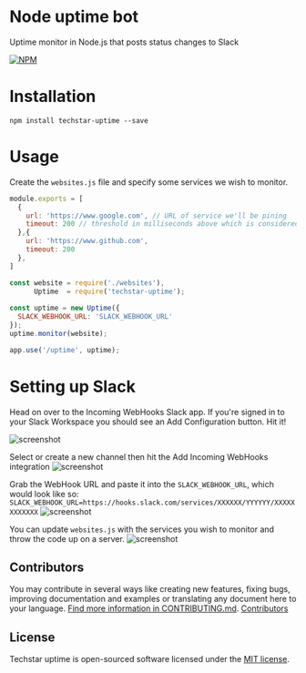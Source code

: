 # Node uptime bot

Uptime monitor in Node.js that posts status changes to Slack

[![NPM](https://nodei.co/npm/techstar-uptime.png?downloads=true&downloadRank=true&stars=true)](https://nodei.co/npm/techstar-uptime/)

# Installation

```
npm install techstar-uptime --save
```

# Usage

Create the `websites.js` file and specify some services we wish to monitor.

```js
module.exports = [
  {
    url: 'https://www.google.com', // URL of service we'll be pining
    timeout: 200 // threshold in milliseconds above which is considered degraded performance
  },{
    url: 'https://www.github.com',
    timeout: 200 
  },
]
```

```js
const website = require('./websites'),
      Uptime  = require('techstar-uptime');
      
const uptime = new Uptime({
  SLACK_WEBHOOK_URL: 'SLACK_WEBHOOK_URL'
});
uptime.monitor(website);

app.use('/uptime', uptime);
```

# Setting up Slack

Head on over to the Incoming WebHooks Slack app. If you're signed in to your Slack Workspace you should see an Add Configuration button. Hit it!

![screenshot](https://github.com/techstar-cloud/techstar-uptime/blob/master/public/img/image1.png)

Select or create a new channel then hit the Add Incoming WebHooks integration
![screenshot](https://github.com/techstar-cloud/techstar-uptime/blob/master/public/img/image2.png)

Grab the WebHook URL and paste it into the `SLACK_WEBHOOK_URL`, which would look like so:
`SLACK_WEBHOOK_URL=https://hooks.slack.com/services/XXXXXX/YYYYYY/XXXXXXXXXXXX`
![screenshot](https://github.com/techstar-cloud/techstar-uptime/blob/master/public/img/image3.png)

You can update `websites.js` with the services you wish to monitor and throw the code up on a server.
![screenshot](https://github.com/techstar-cloud/techstar-uptime/blob/master/public/img/image4.png)

## Contributors

You may contribute in several ways like creating new features, fixing bugs, improving documentation and examples
or translating any document here to your language. [Find more information in CONTRIBUTING.md](CONTRIBUTING.md).
<a href="https://github.com/techstar-cloud/techstar-uptime/graphs/contributors">Contributors</a>

## License

Techstar uptime is open-sourced software licensed under the [MIT license](https://opensource.org/licenses/MIT).
